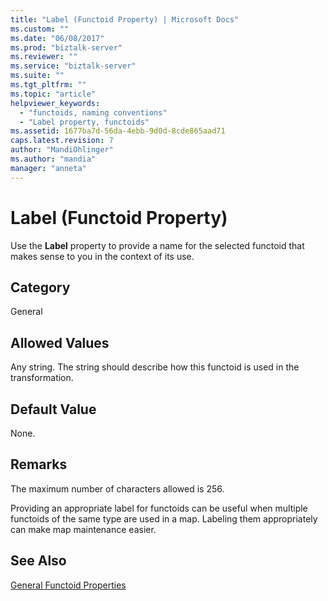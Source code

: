 ```yaml
---
title: "Label (Functoid Property) | Microsoft Docs"
ms.custom: ""
ms.date: "06/08/2017"
ms.prod: "biztalk-server"
ms.reviewer: ""
ms.service: "biztalk-server"
ms.suite: ""
ms.tgt_pltfrm: ""
ms.topic: "article"
helpviewer_keywords: 
  - "functoids, naming conventions"
  - "Label property, functoids"
ms.assetid: 1677ba7d-56da-4ebb-9d0d-8cde865aad71
caps.latest.revision: 7
author: "MandiOhlinger"
ms.author: "mandia"
manager: "anneta"
---
```

# Label (Functoid Property)
Use the **Label** property to provide a name for the selected functoid that makes sense to you in the context of its use.  
  
## Category  
 General  
  
## Allowed Values  
 Any string. The string should describe how this functoid is used in the transformation.  
  
## Default Value  
 None.  
  
## Remarks  
 The maximum number of characters allowed is 256.  
  
 Providing an appropriate label for functoids can be useful when multiple functoids of the same type are used in a map. Labeling them appropriately can make map maintenance easier.  
  
## See Also  
 [General Functoid Properties](../core/general-functoid-properties.md)